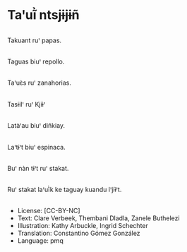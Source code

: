 # Taꞌuĩ̀ ntsjɨjɨñ

##
Takuant ruꞌ papas.

##
Taguas biuꞌ repollo.

##
Taꞌuɛ̀s ruꞌ zanahorias.

##
Tasɨilꞌ ruꞌ Kjiɨ̀ꞌ

##
Latàꞌau biuꞌ diñkiay.

##
Laꞌtɨꞌt biuꞌ espinaca.

##
Buꞌ nàn tɨꞌt ruꞌ stakat.

##
Ruꞌ stakat laꞌuĩ̀k ke taguay kuandu lꞌjiɨ̀ꞌt.

##
* License: [CC-BY-NC]
* Text: Clare Verbeek, Thembani Dladla, Zanele Buthelezi
* Illustration: Kathy Arbuckle, Ingrid Schechter
* Translation: Constantino Gómez González
* Language: pmq
